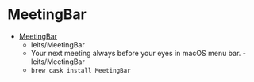 # MeetingBar
- [MeetingBar](https://github.com/leits/MeetingBar)
  -  leits/MeetingBar
  - Your next meeting always before your eyes in macOS menu bar. - leits/MeetingBar
  - `brew cask install MeetingBar`
